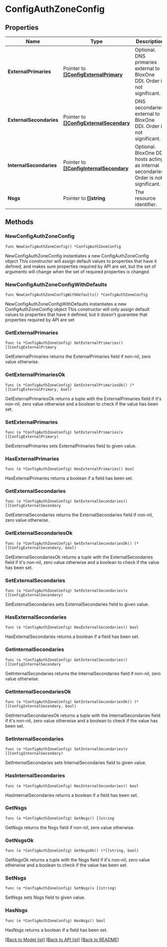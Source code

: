 # ConfigAuthZoneConfig

## Properties

Name | Type | Description | Notes
------------ | ------------- | ------------- | -------------
**ExternalPrimaries** | Pointer to [**[]ConfigExternalPrimary**](ConfigExternalPrimary.md) | Optional. DNS primaries external to BloxOne DDI. Order is not significant. | [optional] 
**ExternalSecondaries** | Pointer to [**[]ConfigExternalSecondary**](ConfigExternalSecondary.md) | DNS secondaries external to BloxOne DDI. Order is not significant. | [optional] 
**InternalSecondaries** | Pointer to [**[]ConfigInternalSecondary**](ConfigInternalSecondary.md) | Optional. BloxOne DDI hosts acting as internal secondaries. Order is not significant. | [optional] 
**Nsgs** | Pointer to **[]string** | The resource identifier. | [optional] 

## Methods

### NewConfigAuthZoneConfig

`func NewConfigAuthZoneConfig() *ConfigAuthZoneConfig`

NewConfigAuthZoneConfig instantiates a new ConfigAuthZoneConfig object
This constructor will assign default values to properties that have it defined,
and makes sure properties required by API are set, but the set of arguments
will change when the set of required properties is changed

### NewConfigAuthZoneConfigWithDefaults

`func NewConfigAuthZoneConfigWithDefaults() *ConfigAuthZoneConfig`

NewConfigAuthZoneConfigWithDefaults instantiates a new ConfigAuthZoneConfig object
This constructor will only assign default values to properties that have it defined,
but it doesn't guarantee that properties required by API are set

### GetExternalPrimaries

`func (o *ConfigAuthZoneConfig) GetExternalPrimaries() []ConfigExternalPrimary`

GetExternalPrimaries returns the ExternalPrimaries field if non-nil, zero value otherwise.

### GetExternalPrimariesOk

`func (o *ConfigAuthZoneConfig) GetExternalPrimariesOk() (*[]ConfigExternalPrimary, bool)`

GetExternalPrimariesOk returns a tuple with the ExternalPrimaries field if it's non-nil, zero value otherwise
and a boolean to check if the value has been set.

### SetExternalPrimaries

`func (o *ConfigAuthZoneConfig) SetExternalPrimaries(v []ConfigExternalPrimary)`

SetExternalPrimaries sets ExternalPrimaries field to given value.

### HasExternalPrimaries

`func (o *ConfigAuthZoneConfig) HasExternalPrimaries() bool`

HasExternalPrimaries returns a boolean if a field has been set.

### GetExternalSecondaries

`func (o *ConfigAuthZoneConfig) GetExternalSecondaries() []ConfigExternalSecondary`

GetExternalSecondaries returns the ExternalSecondaries field if non-nil, zero value otherwise.

### GetExternalSecondariesOk

`func (o *ConfigAuthZoneConfig) GetExternalSecondariesOk() (*[]ConfigExternalSecondary, bool)`

GetExternalSecondariesOk returns a tuple with the ExternalSecondaries field if it's non-nil, zero value otherwise
and a boolean to check if the value has been set.

### SetExternalSecondaries

`func (o *ConfigAuthZoneConfig) SetExternalSecondaries(v []ConfigExternalSecondary)`

SetExternalSecondaries sets ExternalSecondaries field to given value.

### HasExternalSecondaries

`func (o *ConfigAuthZoneConfig) HasExternalSecondaries() bool`

HasExternalSecondaries returns a boolean if a field has been set.

### GetInternalSecondaries

`func (o *ConfigAuthZoneConfig) GetInternalSecondaries() []ConfigInternalSecondary`

GetInternalSecondaries returns the InternalSecondaries field if non-nil, zero value otherwise.

### GetInternalSecondariesOk

`func (o *ConfigAuthZoneConfig) GetInternalSecondariesOk() (*[]ConfigInternalSecondary, bool)`

GetInternalSecondariesOk returns a tuple with the InternalSecondaries field if it's non-nil, zero value otherwise
and a boolean to check if the value has been set.

### SetInternalSecondaries

`func (o *ConfigAuthZoneConfig) SetInternalSecondaries(v []ConfigInternalSecondary)`

SetInternalSecondaries sets InternalSecondaries field to given value.

### HasInternalSecondaries

`func (o *ConfigAuthZoneConfig) HasInternalSecondaries() bool`

HasInternalSecondaries returns a boolean if a field has been set.

### GetNsgs

`func (o *ConfigAuthZoneConfig) GetNsgs() []string`

GetNsgs returns the Nsgs field if non-nil, zero value otherwise.

### GetNsgsOk

`func (o *ConfigAuthZoneConfig) GetNsgsOk() (*[]string, bool)`

GetNsgsOk returns a tuple with the Nsgs field if it's non-nil, zero value otherwise
and a boolean to check if the value has been set.

### SetNsgs

`func (o *ConfigAuthZoneConfig) SetNsgs(v []string)`

SetNsgs sets Nsgs field to given value.

### HasNsgs

`func (o *ConfigAuthZoneConfig) HasNsgs() bool`

HasNsgs returns a boolean if a field has been set.


[[Back to Model list]](../README.md#documentation-for-models) [[Back to API list]](../README.md#documentation-for-api-endpoints) [[Back to README]](../README.md)


